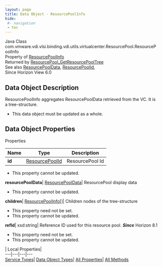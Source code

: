 ```yaml
---
layout: page
title: Data Object - ResourcePoolInfo
hide:
 #- navigation
 - toc
---
```






Java Class
    com.vmware.vdi.vlsi.binding.vdi.utils.virtualcenter.ResourcePool.ResourcePoolInfo  
Property of
     [ResourcePoolInfo](vdi.utils.virtualcenter.ResourcePool.ResourcePoolInfo.md#field_detail)  
Returned by
     [ResourcePool_GetResourcePoolTree](vdi.utils.virtualcenter.ResourcePool.md#getResourcePoolTree)  
See also
     [ResourcePoolData](vdi.utils.virtualcenter.ResourcePool.ResourcePoolData.md), [ResourcePoolId](vdi.entity.ResourcePoolId.md),   
Since 
    Horizon View 6.0

## Data Object Description 

ResourcePoolInfo aggregates ResourcePoolData retrieved from the VC. It is a tree-structure. 

  * This data object must be updated as a whole.



## Data Object Properties

Properties

Name |  Type |  Description   
---|---|---  
**id**| [ResourcePoolId](vdi.entity.ResourcePoolId.md)|  ResourcePool Id   


 * This property cannot be updated.

  
**resourcePoolData**| [ResourcePoolData](vdi.utils.virtualcenter.ResourcePool.ResourcePoolData.md)|  ResourcePool display data   


 * This property cannot be updated.

  
**children**| [ResourcePoolInfo[]](vdi.utils.virtualcenter.ResourcePool.ResourcePoolInfo.md)|  Children nodes of the tree-structure   


 * This property need not be set.
 * This property cannot be updated.

  
**refId**|  xsd:string|  Reference ID used for this resource pool.  **_Since_** Horizon 8.1  


 * This property need not be set.
 * This property cannot be updated.

  
  
  
 | Local Properties|   
---|---|---|---  
[Service Types](index-mo_types.md)| [Data Object Types](index-do_types.md)| [All Properties](index-properties.md)| [All Methods](index-methods.md)  
  
  


